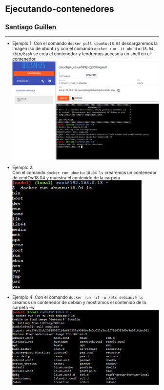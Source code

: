 # Ejecutando-contenedores

## Santiago Guillen
***
- Ejemplo 1:
  Con el comando `docker pull ubuntu:18.04` descargaremos la imagen iso de ubuntu y con el comando `docker run -it ubuntu:18.04 /bin/bash` se crea el contenedor y         tendremos acceso a un shell en el   contenedor.
  ![](https://github.com/santygn/Ejecutando-contenedores/blob/2994284ecddf824cb6af7a80433cd714da6a7f50/img2/1.png)
  
- Ejemplo 2:  
  Con el comando `docker run ubuntu:18.04 ls` crearemos un contenedor de centOs:18.04 y muestra el contenido de la carpeta
  ![](https://github.com/santygn/Ejecutando-contenedores/blob/2994284ecddf824cb6af7a80433cd714da6a7f50/img2/2.png)
  
- Ejemplo 4:
  Con el comando `docker run -it -w /etc debian:9 ls` creamos un contenedor de debian y mostramos el contenido de la carpeta -w.
  ![](https://github.com/santygn/Ejecutando-contenedores/blob/2994284ecddf824cb6af7a80433cd714da6a7f50/img2/4.png)
